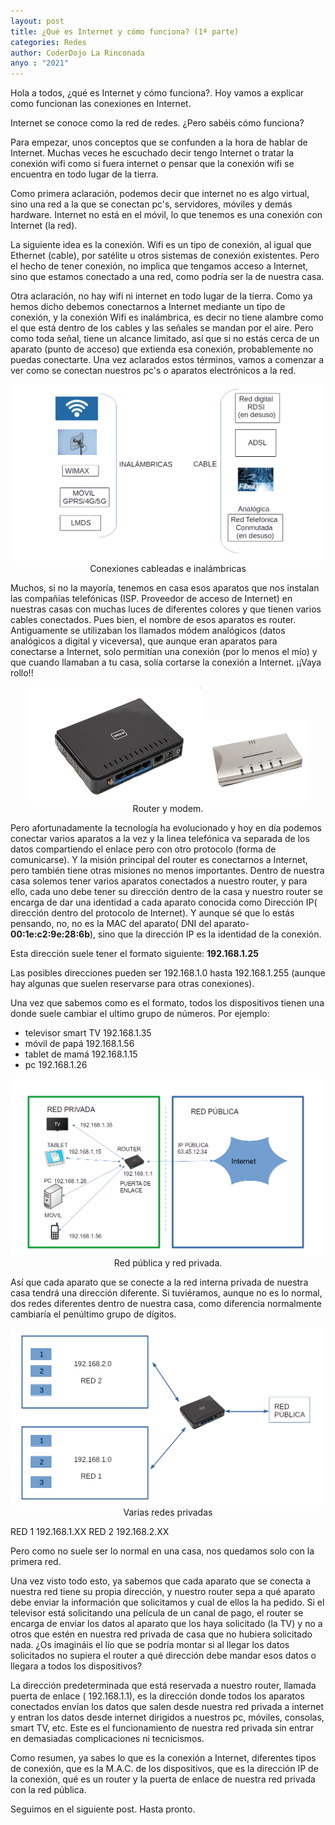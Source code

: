 ```yaml
---
layout: post
title: ¿Qué es Internet y cómo funciona? (1ª parte)
categories: Redes
author: CoderDojo La Rinconada
anyo : "2021"
---
```


Hola a todos, ¿qué es Internet y cómo funciona?. Hoy vamos a explicar como funcionan las conexiones en Internet.

Internet se conoce como la red de redes. ¿Pero sabéis cómo funciona?

Para empezar, unos conceptos que se confunden a la hora de hablar de Internet. Muchas veces he escuchado decir tengo Internet o tratar la conexión wifi como si fuera internet o pensar que la conexión wifi se encuentra en todo lugar de la tierra.

Como primera aclaración, podemos decir que internet no es algo virtual, sino una red a la que se conectan pc's, servidores, móviles y demás hardware. Internet no está en el móvil, lo que tenemos es una conexión con Internet (la red).

La siguiente idea es la conexión. Wifi es un tipo de conexión, al igual que Ethernet (cable), por satélite u otros sistemas de conexión existentes. Pero el hecho de tener conexión, no implica que tengamos acceso a Internet, sino que estamos conectado a una red, como podría ser la de nuestra casa.

Otra aclaración, no hay wifi ni internet en todo lugar de la tierra. Como ya hemos dicho debemos conectarnos a Internet mediante un tipo de conexión, y la conexión Wifi es inalámbrica, es decir no tiene alambre como el que está dentro de los cables y las señales se mandan por el aire. Pero como toda señal, tiene un alcance limitado, así que si no estás cerca de un aparato (punto de acceso) que extienda esa conexión, probablemente no puedas conectarte.
Una vez aclarados estos términos, vamos a comenzar a ver como se conectan nuestros pc's o aparatos electrónicos a la red. 

<span style="display:block;text-align:center">![conexion]<br>Conexiones cableadas e inalámbricas</span>

Muchos, si no la mayoría, tenemos en casa esos aparatos que nos instalan las compañías telefónicas (ISP. Proveedor de acceso de Internet) en nuestras casas con muchas luces de diferentes colores y que tienen varios cables conectados. Pues bien, el nombre de esos aparatos es router. Antiguamente se utilizaban los llamados módem analógicos (datos analógicos a digital y viceversa), que aunque eran aparatos para conectarse a Internet, solo permitían una conexión (por lo menos el mío) y que cuando llamaban a tu casa, solía cortarse la conexión a Internet. ¡¡Vaya rollo!!

<span style="display:block;text-align:center">![router]![modem]<br>Router y modem.</span>

Pero afortunadamente la tecnología ha evolucionado y hoy en día podemos conectar varios aparatos a la vez y la linea telefónica va separada de los datos compartiendo el enlace pero con otro protocolo (forma de comunicarse).
Y la misión principal del router es conectarnos a Internet, pero también tiene otras misiones no menos importantes. Dentro de nuestra casa solemos tener varios aparatos conectados a nuestro router, y para ello, cada uno debe tener su dirección dentro de la casa y nuestro router se encarga de dar una identidad a cada aparato conocida como Dirección IP( dirección dentro del protocolo de Internet). Y aunque sé que lo estás pensando, no, no es la MAC del aparato( DNI del aparato-**00:1e:c2:9e:28:6b**), sino que la dirección IP es la identidad de la conexión. 

Esta dirección suele tener el formato siguiente:   **192.168.1.25** 

Las posibles direcciones pueden ser 192.168.1.0 hasta 192.168.1.255 (aunque hay algunas que suelen reservarse para otras conexiones).

Una vez que sabemos como es el formato, todos los dispositivos tienen una donde suele cambiar el ultimo grupo de números. Por ejemplo:

* televisor smart TV 192.168.1.35
* móvil de papá 192.168.1.56
* tablet de mamá 192.168.1.15
* pc 192.168.1.26


<span style="display:block;text-align:center">![red]<br>Red pública y red privada.</span>

Así que cada aparato que se conecte a la red interna privada de nuestra casa tendrá una dirección diferente. Si tuviéramos, aunque no es lo normal, dos redes diferentes dentro de nuestra casa, como diferencia normalmente cambiaría el penúltimo grupo de dígitos.

<span style="display:block;text-align:center">![redes]<br>Varias redes privadas</span>

RED 1 192.168.1.XX
RED 2 192.168.2.XX


Pero como no suele ser lo normal en una casa, nos quedamos solo con la primera red. 

Una vez visto todo esto, ya sabemos que cada aparato que se conecta a nuestra red tiene su propia dirección, y nuestro router sepa a qué aparato debe enviar la información que solicitamos y cual de ellos la ha pedido. Si el televisor está solicitando una película de un canal de pago, el router se encarga de enviar los datos al aparato que los haya solicitado (la TV) y no a otros que estén en nuestra red privada de casa que no hubiera solicitado nada. ¿Os imagináis el lío que se podría montar si al llegar los datos solicitados no supiera el router a qué dirección debe mandar esos datos o llegara a todos los dispositivos?


La dirección predeterminada que está reservada a nuestro router, llamada puerta de enlace ( 192.168.1.1), es la dirección donde todos los aparatos conectados envían los datos que salen desde nuestra red privada a internet y entran los datos desde internet dirigidos a nuestros pc, móviles, consolas, smart TV, etc. Este es el funcionamiento de nuestra red privada sin entrar en demasiadas complicaciones ni tecnicismos.

Como resumen, ya sabes lo que es la conexión a Internet, diferentes tipos de conexión, que es la M.A.C. de los dispositivos, que es la dirección IP de la conexión, qué es un router y la puerta de enlace de nuestra red privada con la red pública.

Seguimos en el siguiente post. Hasta pronto.



[red]: /images/redes.png
[redes]: /images/variasRedes.png
[router]: /images/router.png
[modem]: /images/modem.png
[conexion]: /images/conexion.png
